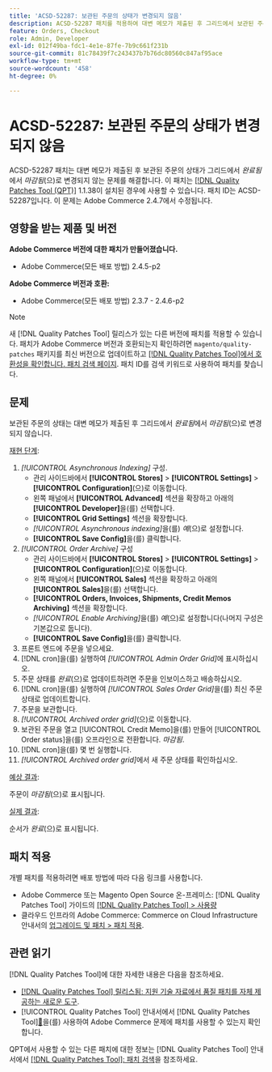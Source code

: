 ```yaml
---
title: 'ACSD-52287: 보관된 주문의 상태가 변경되지 않음'
description: ACSD-52287 패치를 적용하여 대변 메모가 제출된 후 그리드에서 보관된 주문의 상태가 *완료됨*에서 *마감됨*으로 변경되지 않는 Adobe Commerce 문제를 해결합니다.
feature: Orders, Checkout
role: Admin, Developer
exl-id: 012f49ba-fdc1-4e1e-87fe-7b9c661f231b
source-git-commit: 81c78439f7c243437b7b76dc80560c847af95ace
workflow-type: tm+mt
source-wordcount: '458'
ht-degree: 0%

---
```


# ACSD-52287: 보관된 주문의 상태가 변경되지 않음

ACSD-52287 패치는 대변 메모가 제출된 후 보관된 주문의 상태가 그리드에서 *완료됨*&#x200B;에서 *마감됨*(으)로 변경되지 않는 문제를 해결합니다. 이 패치는 [[!DNL Quality Patches Tool (QPT)]](https://experienceleague.adobe.com/ko/docs/commerce-knowledge-base/kb/announcements/commerce-announcements/magento-quality-patches-released-new-tool-to-self-serve-quality-patches) 1.1.38이 설치된 경우에 사용할 수 있습니다. 패치 ID는 ACSD-52287입니다. 이 문제는 Adobe Commerce 2.4.7에서 수정됩니다.

## 영향을 받는 제품 및 버전

**Adobe Commerce 버전에 대한 패치가 만들어졌습니다.**

* Adobe Commerce(모든 배포 방법) 2.4.5-p2

**Adobe Commerce 버전과 호환:**

* Adobe Commerce(모든 배포 방법) 2.3.7 - 2.4.6-p2

>[!NOTE]
>
>새 [!DNL Quality Patches Tool] 릴리스가 있는 다른 버전에 패치를 적용할 수 있습니다. 패치가 Adobe Commerce 버전과 호환되는지 확인하려면 `magento/quality-patches` 패키지를 최신 버전으로 업데이트하고 [[!DNL Quality Patches Tool]에서 호환성을 확인합니다. 패치 검색 페이지](https://experienceleague.adobe.com/tools/commerce-quality-patches/index.html?lang=ko). 패치 ID를 검색 키워드로 사용하여 패치를 찾습니다.

## 문제

보관된 주문의 상태는 대변 메모가 제출된 후 그리드에서 *완료됨*&#x200B;에서 *마감됨*(으)로 변경되지 않습니다.

<u>재현 단계</u>:

1. *[!UICONTROL Asynchronous Indexing]* 구성.
   * 관리 사이드바에서 **[!UICONTROL Stores]** > **[!UICONTROL Settings]** > **[!UICONTROL Configuration]**(으)로 이동합니다.
   * 왼쪽 패널에서 **[!UICONTROL Advanced]** 섹션을 확장하고 아래의 **[!UICONTROL Developer]**&#x200B;을(를) 선택합니다.
   * **[!UICONTROL Grid Settings]** 섹션을 확장합니다.
   * *[!UICONTROL Asynchronous indexing]*&#x200B;을(를) *예*(으)로 설정합니다.
   * **[!UICONTROL Save Config]**&#x200B;을(를) 클릭합니다.
1. *[!UICONTROL Order Archive]* 구성
   * 관리 사이드바에서 **[!UICONTROL Stores]** > **[!UICONTROL Settings]** > **[!UICONTROL Configuration]**(으)로 이동합니다.
   * 왼쪽 패널에서 **[!UICONTROL Sales]** 섹션을 확장하고 아래의 **[!UICONTROL Sales]**&#x200B;을(를) 선택합니다.
   * **[!UICONTROL Orders, Invoices, Shipments, Credit Memos Archiving]** 섹션을 확장합니다.
   * *[!UICONTROL Enable Archiving]*&#x200B;을(를) *예*(으)로 설정합니다(나머지 구성은 기본값으로 둡니다).
   * **[!UICONTROL Save Config]**&#x200B;을(를) 클릭합니다.
1. 프론트 엔드에 주문을 넣으세요.
1. [!DNL cron]을(를) 실행하여 *[!UICONTROL Admin Order Grid]*&#x200B;에 표시하십시오.
1. 주문 상태를 *완료*(으)로 업데이트하려면 주문을 인보이스하고 배송하십시오.
1. [!DNL cron]을(를) 실행하여 *[!UICONTROL Sales Order Grid]*&#x200B;을(를) 최신 주문 상태로 업데이트합니다.
1. 주문을 보관합니다.
1. *[!UICONTROL Archived order grid]*(으)로 이동합니다.
1. 보관된 주문을 열고 [!UICONTROL Credit Memo]을(를) 만들어 [!UICONTROL Order status]을(를) 오프라인으로 전환합니다. *마감됨*.
1. [!DNL cron]을(를) 몇 번 실행합니다.
1. *[!UICONTROL Archived order grid]*&#x200B;에서 새 주문 상태를 확인하십시오.

<u>예상 결과</u>:

주문이 *마감됨*(으)로 표시됩니다.

<u>실제 결과</u>:

순서가 *완료*(으)로 표시됩니다.

## 패치 적용

개별 패치를 적용하려면 배포 방법에 따라 다음 링크를 사용합니다.

* Adobe Commerce 또는 Magento Open Source 온-프레미스: [!DNL Quality Patches Tool] 가이드의 [[!DNL Quality Patches Tool] > 사용량](/help/tools/quality-patches-tool/usage.md)
* 클라우드 인프라의 Adobe Commerce: Commerce on Cloud Infrastructure 안내서의 [업그레이드 및 패치 > 패치 적용](https://experienceleague.adobe.com/docs/commerce-cloud-service/user-guide/develop/upgrade/apply-patches.html?lang=ko).

## 관련 읽기

[!DNL Quality Patches Tool]에 대한 자세한 내용은 다음을 참조하세요.

* [[!DNL Quality Patches Tool] 릴리스됨: 지원 기술 자료에서 품질 패치를 자체 제공하는 새로운 도구](https://experienceleague.adobe.com/ko/docs/commerce-knowledge-base/kb/announcements/commerce-announcements/magento-quality-patches-released-new-tool-to-self-serve-quality-patches).
* [!UICONTROL Quality Patches Tool] 안내서에서  [!DNL Quality Patches Tool][&#128279;](/help/tools/quality-patches-tool/patches-available-in-qpt/check-patch-for-magento-issue-with-magento-quality-patches.md)을(를) 사용하여 Adobe Commerce 문제에 패치를 사용할 수 있는지 확인합니다.


QPT에서 사용할 수 있는 다른 패치에 대한 정보는 [!DNL Quality Patches Tool] 안내서에서 [[!DNL Quality Patches Tool]: 패치 검색](https://experienceleague.adobe.com/tools/commerce-quality-patches/index.html?lang=ko)을 참조하세요.
